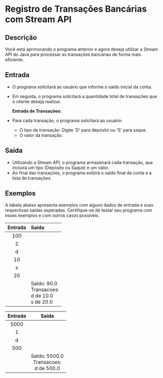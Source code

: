 # Registro de Transações Bancárias com Stream API

## Descrição
Você está aprimorando o programa anterior e agora deseja utilizar a Stream API do Java para processar as transações bancárias de forma mais eficiente.

## Entrada
* O programa solicitará ao usuário que informe o saldo inicial da conta.
* Em seguida, o programa solicitará a quantidade total de transações que o cliente deseja realizar.

    **Entrada de Transações:**
* Para cada transação, o programa solicitará ao usuário:
    * O tipo de transação: Digite 'D' para depósito ou 'S' para saque.
    * O valor da transação.

## Saída
* Utilizando a Stream API, o programa armazenará cada transação, que incluirá um tipo (Depósito ou Saque) e um valor.
* Ao final das transações, o programa exibirá o saldo final da conta e a lista de transações.
 

## Exemplos
A tabela abaixo apresenta exemplos com alguns dados de entrada e suas respectivas saídas esperadas. Certifique-se de testar seu programa com esses exemplos e com outros casos possíveis.


Entrada	    | Saída
:-------:   | :-----
100         | 
2           | 
d           | 
10          | 
s           | 
20          | 
<br>        | Saldo: 90.0 <br> Transacoes: <br> d de 10.0 <br> s de 20.0

Entrada	    | Saída
:-------:   | :-----:
5000        |
1           |
d           |
500         |
<br>        | Saldo: 5500.0 <br> Transacoes: <br> d de 500.0
